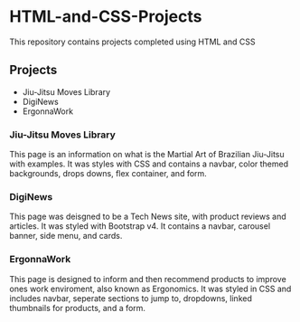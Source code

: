 # HTML-and-CSS-Projects
This repository contains projects completed using HTML and CSS

## Projects

- Jiu-Jitsu Moves Library
- DigiNews 
- ErgonnaWork

### Jiu-Jitsu Moves Library

This page is an information on what is the Martial Art of Brazilian Jiu-Jitsu with examples. It was styles with CSS and contains a navbar, color themed backgrounds, drops downs, flex container, and form.

### DigiNews

This page was deisgned to be a Tech News site, with product reviews and articles. It was styled with Bootstrap v4. It contains a navbar, carousel banner, side menu, and cards.

### ErgonnaWork

This page is designed to inform and then recommend products to improve ones work enviroment, also known as Ergonomics. It was styled in CSS and includes navbar, seperate sections to jump to, dropdowns, linked thumbnails for products, and a form.
